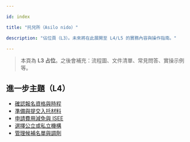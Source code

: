 ---
id: index
title: "托兒所（Asilo nido）"
description: "佔位頁（L3）。未來將在此展開至 L4/L5 的實務內容與操作指南。"
---


> 本頁為 **L3 占位**。之後會補充：流程圖、文件清單、常見問答、實操示例等。


## 進一步主題（L4）

- [確認報名資格與時程](./check-eligibility-and-timeline/)
- [準備與提交入托材料](./prepare-and-submit-application/)
- [申請費用減免與 ISEE](./apply-isee-discount/)
- [選擇公立或私立機構](./choose-public-or-private/)
- [管理候補名單與調劑](./manage-waitlist-and-allocation/)
